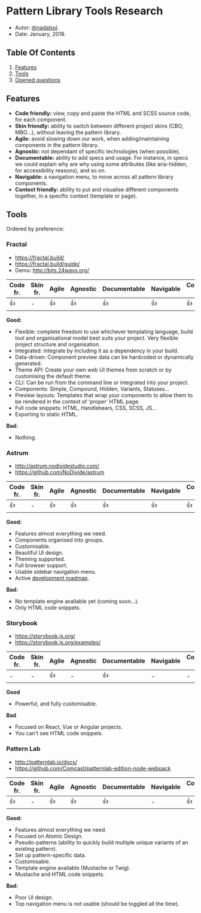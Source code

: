 # Pattern Library Tools Research

* Autor: [@nadalsol](https://twitter.com/nadalsol).
* Date: January, 2018.

## Table Of Contents

1. [Features](#features)
2. [Tools](#tools)
3. [Opened questions](#opened-questions)

## Features

* **Code friendly:** view, copy and paste the HTML and SCSS source code, for each component.
* **Skin friendly:** ability to switch between different project skins (CBO, MBO...), without leaving the pattern library.
* **Agile:** avoid slowing down our work, when adding/maintaining components in the pattern library.
* **Agnostic:** not dependant of specific technologies (when possible).
* **Documentable:** ability to add specs and usage. For instance, in specs we could explain why are why using some attributes (like aria-hidden, for accessibility reasons), and so on.
* **Navigable:** a navigation menu, to move across all pattern library components.
* **Context friendly:** ability to put and visualise different components together, in a specific context (template or page).

## Tools

Ordered by preference:

### Fractal

* https://fractal.build/
* https://fractal.build/guide/
* Demo: http://bits.24ways.org/

| Code fr. | Skin fr. | Agile | Agnostic | Documentable | Navigable | Context fr. |
| -------- | -------- | ----- | -------- | ------------ | --------- |-------------|
| 👍       | -        | 👍    | 👍        | 👍           | 👍         | 👍          |

**Good:**

* Flexible: complete freedom to use whichever templating language, build tool
and organisational model best suits your project. Very flexible project
structure and organisation.
* Integrated: integrate by including it as a dependency in your build.
* Data-driven: Component preview data can be hardcoded or dynamically generated.
* Theme API: Create your own web UI themes from scratch or by customising the
default theme.
* CLI: Can be run from the command line or integrated into your project.
* Components: Simple, Compound, Hidden, Variants, Statuses...
* Preview layouts: Templates that wrap your components to allow them to be
rendered in the context of ‘proper’ HTML page.
* Full code snippets: HTML, Handlebears, CSS, SCSS, JS...
* Exporting to static HTML.

**Bad:**

* Nothing.

### Astrum

* http://astrum.nodividestudio.com/
* https://github.com/NoDivide/astrum

| Code fr. | Skin fr. | Agile | Agnostic | Documentable | Navigable | Context fr. |
| -------- | -------- | ----- | -------- | ------------ | --------- |-------------|
| 👍       | -        | 👍    | 👍        | 👍           | 👍         | 👍          |

**Good:**

* Features almost everything we need.
* Components organised into groups.
* Customisable.
* Beautiful UI design.
* Theming supported.
* Full browser support.
* Usable sidebar navigation menu.
* Active [development roadmap](https://github.com/NoDivide/astrum/projects/2).

**Bad:**

* No template engine available yet (coming soon...).
* Only HTML code snippets.

### Storybook

* https://storybook.js.org/
* https://storybook.js.org/examples/

| Code fr. | Skin fr. | Agile | Agnostic | Documentable | Navigable | Context fr. |
| -------- | -------- | ----- | -------- | ------------ | --------- |-------------|
| -        | -        | 👍    | -        | 👍           | -         | -           |

**Good**

* Powerful, and fully customisable.

**Bad**

* Focused on React, Vue or Angular projects.
* You can't see HTML code snippets.

### Pattern Lab

* http://patternlab.io/docs/
* https://github.com/Comcast/patternlab-edition-node-webpack

| Code fr. | Skin fr. | Agile | Agnostic | Documentable | Navigable | Context fr. |
| -------- | -------- | ----- | -------- | ------------ | --------- |-------------|
| 👍       | -        | 👍    | 👍        | 👍           | -         | 👍           |

**Good:**

* Features almost everything we need.
* Focused on Atomic Design.
* Pseudo-patterns (ability to quickly build multiple unique variants of an
  existing pattern).
* Set up pattern-specific data.
* Customisable.
* Template engine available (Mustache or Twig).
* Mustache and HTML code snippets.

**Bad:**

* Poor UI design.
* Top navigation menu is not usable (should be toggled all the time).
